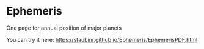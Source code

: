 # Ephemeris
 One page for annual position of major planets
 
 You can try it here: https://staubinr.github.io/Ephemeris/EphemerisPDF.html
